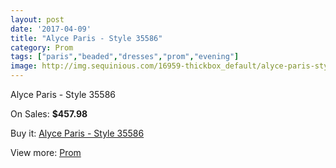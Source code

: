 ```yaml
---
layout: post
date: '2017-04-09'
title: "Alyce Paris - Style 35586"
category: Prom
tags: ["paris","beaded","dresses","prom","evening"]
image: http://img.sequinious.com/16959-thickbox_default/alyce-paris-style-35586.jpg
---
```

Alyce Paris - Style 35586

On Sales: **$457.98**
<a href="https://www.sequinious.com/prom/8004-alyce-paris-style-35586.html"><amp-img layout="responsive" width="600" height="600" src="//img.sequinious.com/16959-thickbox_default/alyce-paris-style-35586.jpg" alt="Alyce Paris - Style 35586 0" /></a>
<a href="https://www.sequinious.com/prom/8004-alyce-paris-style-35586.html"><amp-img layout="responsive" width="600" height="600" src="//img.sequinious.com/16960-thickbox_default/alyce-paris-style-35586.jpg" alt="Alyce Paris - Style 35586 1" /></a>

Buy it: [Alyce Paris - Style 35586](https://www.sequinious.com/prom/8004-alyce-paris-style-35586.html "Alyce Paris - Style 35586")

View more: [Prom](https://www.sequinious.com/7-prom "Prom")
